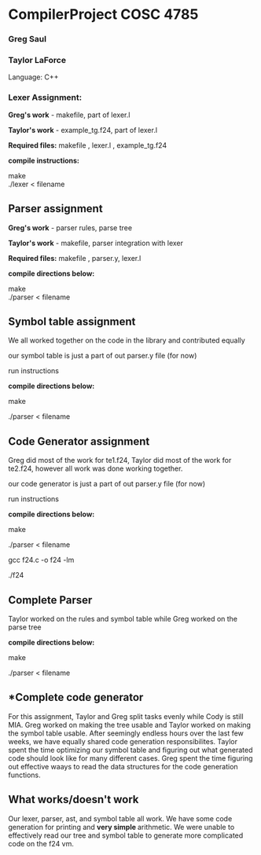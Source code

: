 # CompilerProject COSC 4785

### Greg Saul

### Taylor LaForce

Language: C++

### Lexer Assignment:
<strong>Greg's work</strong> - makefile, part of lexer.l

<strong>Taylor's work</strong> - example_tg.f24, part of lexer.l

<strong>Required files:</strong> makefile , lexer.l , example_tg.f24


<strong>compile instructions:</strong>

make </br>
./lexer < filename

## Parser assignment

<strong>Greg's work</strong> - parser rules, parse tree

<strong>Taylor's work</strong> - makefile, parser integration with lexer

<strong>Required files:</strong> makefile , parser.y, lexer.l 

<strong>compile directions below:</strong>

make </br>
./parser < filename

## Symbol table assignment

We all worked together on the code in the library and contributed equally

our symbol table is just a part of out parser.y file (for now)

run instructions

<strong>compile directions below:</strong>

make

./parser < filename

## Code Generator assignment

Greg did most of the work for te1.f24, Taylor did most of the work for te2.f24, however all work was done working together.

our code generator is just a part of out parser.y file (for now)

run instructions

<strong>compile directions below:</strong>

make

./parser < filename

gcc f24.c -o f24 -lm

./f24

## Complete Parser

Taylor worked on the rules and symbol table while Greg worked on the parse tree

<strong>compile directions below:</strong>

make

./parser < filename

## *Complete code generator

For this assignment, Taylor and Greg split tasks evenly while Cody is still MIA. Greg worked on making the tree usable and Taylor worked on making the symbol table usable. After seemingly endless hours over the last few weeks, we have equally shared code generation responsibilites. Taylor spent the time optimizing our symbol table and figuring out what generated code should look like for many different cases. Greg spent the time figuring out effective waays to read the data structures for the code generation functions.

## What works/doesn't work

Our lexer, parser, ast, and symbol table all work. We have some code generation for printing and <strong> very simple </strong> arithmetic. We were unable to effectively read our tree and symbol table to generate more complicated code on the f24 vm.












